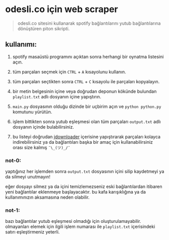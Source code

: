 # odesli.co için web scraper
> odesli.co sitesini kullanarak spotify bağlantılarını yutub bağlantılarına dönüştüren piton sikripti.

## kullanımı:

1. spotify masaüstü programını açıktan sonra herhangi bir oynatma listesini açın.

2. tüm parçaları seçmek için `CTRL` + `A` kısayolunu kullanın.

3. tüm parçaları seçtikten sonra `CTRL` + `C` kısayolu ile parçaları kopyalayın.

4. bir metin belgesinin içine veya doğrudan deponun kökünde bulundan `playlist.txt` adlı dosyanın içine yapıştırın.

5. `main.py` dosyasının olduğu dizinde bir uçbirim açın ve `python python.py` komutunu yürütün.

6. işlem bittikten sonra yutub eşleşmesi olan tüm parçaları `output.txt` adlı dosyanın içinde bulabilirsiniz.

7. bu listeyi doğrudan [jdownloader](https://www.jdownloader.org/) içerisine yapıştırarak parçaları kolayca indirebilirsiniz ya da bağlantıları başka bir amaç için kullanabilirsiniz orası size kalmış  `¯\_(ツ)_/¯`

### not-0:

yaptığınız her işlemden sonra `output.txt` dosyasının içini silip kaydetmeyi ya da silmeyi unutmayın!

eğer dosyayı silmez ya da içini temizlemezseniz eski bağlantılardan itibaren yeni bağlantılar eklenmeye başlayacaktır. bu kafa karışıklığına ya da kullanımınızın aksamasına neden olabilir.

### not-1:

bazı bağlantılar yutub eşleşmesi olmadığı için oluşturulamayabilir. olmayanları elemek için ilgili işlem numarası ile `playlist.txt` içerisindeki satırı eşleştirmeniz yeterli.
